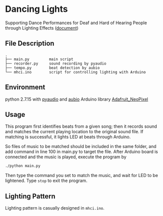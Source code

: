 # Dancing Lights

Supporting Dance Performances for Deaf and Hard of Hearing People through Lighting Effects ([document](https://drive.google.com/file/d/110YDLC42UPF5E4cwvmgw3WnwZKq_24PJ/view))

## File Description

```plain
.
├── main.py         main script
├── recorder.py     sound recording by pyaudio
├── tempo.py        beat detection by aubio
└── mhci.ino        script for controlling lighting with Arduino
```

## Environment

python 2.7.15 with [pyaudio](https://people.csail.mit.edu/hubert/pyaudio/) and [aubio](https://aubio.org)
Arduino library [Adafruit_NeoPixel](https://github.com/adafruit/Adafruit_NeoPixel)

## Usage

This program first identifies beats from a given song; then it records sound and matches the current playing location to the original sound file. If matching is successful, it lights LED at beats through Arduino.

So files of music to be matched should be included in the same folder, and add command in line 100 in main.py to target the file. After Arduino board is connected and the music is played, execute the program by

```bash
./python main.py
```

Then type the command you set to match the music, and wait for LED to be lightened. Type `stop` to exit the program.

## Lighting Pattern

Lighting pattern is casually designed in `mhci.ino`.